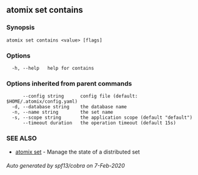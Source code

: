 ## atomix set contains



### Synopsis



```
atomix set contains <value> [flags]
```

### Options

```
  -h, --help   help for contains
```

### Options inherited from parent commands

```
      --config string      config file (default: $HOME/.atomix/config.yaml)
  -d, --database string    the database name
  -n, --name string        the set name
  -s, --scope string       the application scope (default "default")
      --timeout duration   the operation timeout (default 15s)
```

### SEE ALSO

* [atomix set](atomix_set.md)	 - Manage the state of a distributed set

###### Auto generated by spf13/cobra on 7-Feb-2020
